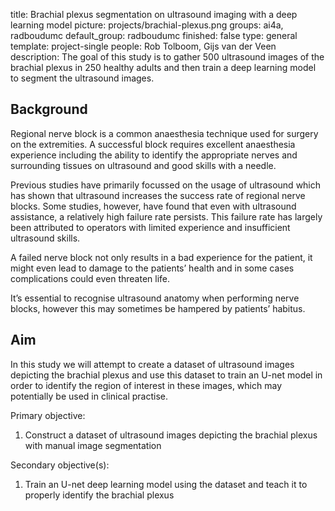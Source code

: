 title: Brachial plexus segmentation on ultrasound imaging with a deep learning model
picture: projects/brachial-plexus.png
groups: ai4a, radboudumc
default_group: radboudumc
finished: false
type: general
template: project-single
people: Rob Tolboom, Gijs van der Veen
description: The goal of this study is to gather 500 ultrasound images of the brachial plexus in 250 healthy adults and then train a deep learning model to segment the ultrasound images.


## Background
Regional nerve block is a common anaesthesia technique used for surgery on the extremities. A successful block requires excellent anaesthesia experience including the ability to identify the appropriate nerves and surrounding tissues on ultrasound and good skills with a needle.

Previous studies have primarily focussed on the usage of ultrasound which has shown that ultrasound increases the success rate of regional nerve blocks. Some studies, however, have found that even with ultrasound assistance, a relatively high failure rate persists. This failure rate has largely been attributed to operators with limited experience and insufficient ultrasound skills.

A failed nerve block not only results in a bad experience for the patient, it might even lead to damage to the patients’ health and in some cases complications could even threaten life.

It’s essential to recognise ultrasound anatomy when performing nerve blocks, however this may sometimes be hampered by patients’ habitus. 


## Aim
In this study we will attempt to create a dataset of ultrasound images depicting the brachial plexus and use this dataset to train an U-net model in order to identify the region of interest in these images, which may potentially be used in clinical practise.

Primary objective:  
1. Construct a dataset of ultrasound images depicting the brachial plexus with manual image segmentation

Secondary objective(s):  
1. Train an U-net deep learning model using the dataset and teach it to properly identify the brachial plexus
